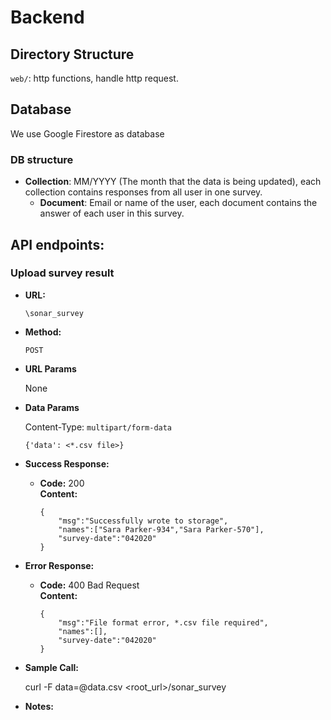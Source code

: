# Backend 
## Directory Structure

`web/`: http functions, handle http request.
## Database
We use Google Firestore as database

### DB structure
- **Collection**: MM/YYYY (The month that the data is being updated), each collection contains responses from all user in one survey.
    - **Document**: Email or name of the user, each document contains the answer of each user in this survey.

## API endpoints:
### Upload survey result
* **URL:** 
    
    `\sonar_survey`

* **Method:**
    
     `POST` 
  
*  **URL Params**

    None

* **Data Params**

    Content-Type: `multipart/form-data`

    `{'data': <*.csv file>}`

* **Success Response:**


  * **Code:** 200 <br />
    **Content:** 
    ```
    {
        "msg":"Successfully wrote to storage",
        "names":["Sara Parker-934","Sara Parker-570"],
        "survey-date":"042020"
    }
    ````
 
* **Error Response:**

  * **Code:** 400 Bad Request <br />
    **Content:** 
    ```
    {
        "msg":"File format error, *.csv file required",
        "names":[],
        "survey-date":"042020"
    }
    ```

* **Sample Call:**

  curl -F data=@data.csv <root_url>/sonar_survey

* **Notes:**
